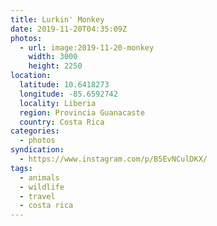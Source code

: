 ```yaml
---
title: Lurkin' Monkey
date: 2019-11-20T04:35:09Z
photos:
  - url: image:2019-11-20-monkey
    width: 3000
    height: 2250
location:
  latitude: 10.6418273
  longitude: -85.6592742
  locality: Liberia
  region: Provincia Guanacaste
  country: Costa Rica
categories:
  - photos
syndication:
  - https://www.instagram.com/p/B5EvNCulDKX/
tags:
  - animals
  - wildlife
  - travel
  - costa rica
---
```

